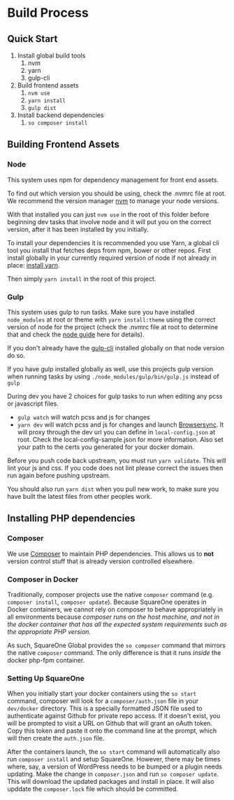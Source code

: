# Build Process

## Quick Start

1. Install global build tools
   1. nvm
   1. yarn
   1. gulp-cli
1. Build frontend assets
   1. `nvm use`
   1. `yarn install`
   1. `gulp dist`
1. Install backend dependencies
   1. `so composer install`

## Building Frontend Assets

### Node

This system uses npm for dependency management for front end assets.

To find out which version you should be using, check the .nvmrc file at root. We recommend
the version manager [nvm](https://github.com/creationix/nvm) to manage your node versions.

With that installed you can just `nvm use` in the root of this folder before beginning dev
tasks that involve node and it will put you on the correct version, after it has been installed
by you initially.

To install your dependencies it is recommended you use Yarn, a global cli tool you install that
fetches deps from npm, bower or other repos. First install globally in your currently required
version of node if not already in place: [install yarn](https://yarnpkg.com/en/docs/install).

Then simply `yarn install` in the root of this project.

### Gulp

This system uses gulp to run tasks. Make sure you have installed `node_modules` at root or theme with `yarn install:theme` using the correct version of node for the project (check the .nvmrc file at root to determine that and check the [node guide](/docs/build/node.md) here for details).

If you don't already have the [gulp-cli](https://www.npmjs.com/package/gulp-cli) installed globally on that node version do so.

If you have gulp installed globally as well, use this projects gulp version when running tasks by using `./node_modules/gulp/bin/gulp.js` instead of `gulp`

During dev you have 2 choices for gulp tasks to run when editing any pcss or javascript files.

* `gulp watch` will watch pcss and js for changes
* `yarn dev` will watch pcss and js for changes and launch [Browsersync](https://www.browsersync.io/). It will proxy through the dev url you can define in `local-config.json` at root. Check the local-config-sample.json for more information. Also set your path to the certs you generated for your docker domain.

Before you push code back upstream, you must run `yarn validate`. This will lint your js and css. If you code does not lint please correct the issues then run again before pushing upstream.

You should also run `yarn dist` when you pull new work, to make sure you have built the latest files from other peoples work.


## Installing PHP dependencies

### Composer
We use [Composer](https://getcomposer.org/) to maintain PHP dependencies. This allows us to **not** version
control stuff that is already version controlled elsewhere.

### Composer in Docker
Traditionally, composer projects use the native `composer` command (e.g. `composer install`,
`composer update`). Because SquareOne operates in Docker containers, we cannot rely on composer
to behave appropriately in all environments because *composer runs on the host machine, and not
in the docker container that has all the expected system requirements such as the appropriate PHP version.*

As such, SquareOne Global provides the `so composer` command that mirrors the native `composer` command.
The only difference is that it runs *inside* the docker php-fpm container.

### Setting Up SquareOne
When you initially start your docker containers using the
`so start` command, composer will look for a `composer/auth.json` file
in your `dev/docker` directory. This is a specially formatted JSON file used to authenticate
against Github for private repo access. If it doesn't exist, you will be prompted to visit
a URL on Github that will grant an oAuth token. Copy this token and paste it onto the command
line at the prompt, which will then create the `auth.json` file.

After the containers launch, the `so start` command will automatically also run
`composer install` and setup SquareOne. However, there may be times where, say, a version of
WordPress needs to be bumped or a plugin needs updating. Make the change in `composer.json`
and run `so composer update`. This will download the updated packages and install
in place. It will also upddate the `composer.lock` file which should be committed.
